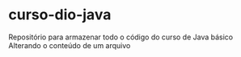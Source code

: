 # curso-dio-java
Repositório para armazenar todo o código do curso de Java básico 
Alterando o conteúdo de um arquivo 